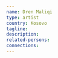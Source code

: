 ```yaml
---
name: Dren Maliqi
type: artist
country: Kosovo
tagline:
description:
related-persons:
connections:
---
```

